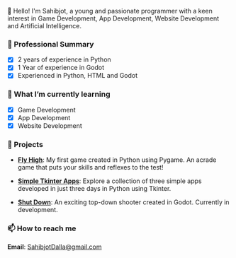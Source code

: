 👋 Hello! I'm Sahibjot, a young and passionate programmer with a keen interest in Game Development, App Development, Website Development and Artificial Intelligence.

### 💼 Professional Summary
- [X] 2 years of experience in Python
- [X] 1 Year of experience in Godot
- [X] Experienced in Python, HTML and Godot

### 🌱 What I’m currently learning
- [X] Game Development
- [X] App Development
- [X] Website Development  

### 🚀 Projects
- [**Fly High**](https://github.com/SahibjotDalla/Fly-High):
  My first game created in Python using Pygame. An acrade game that puts your skills and reflexes to the test!
  
- [**Simple Tkinter Apps**](https://github.com/SahibjotDalla/Simple-Tkinter-Apps):
  Explore a collection of three simple apps developed in just three days in Python using Tkinter.
  
- [**Shut Down**](https://github.com/SahibjotDev/Shut-Down):
  An exciting top-down shooter created in Godot. Currently in development.

### 📫 How to reach me
**Email**: SahibjotDalla@gmail.com

